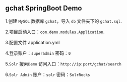 ## gchat SpringBoot Demo

1.创建 `MySQL` 数据库 `gchat`，导入 `db` 文件夹下的 `gchat.sql`.

2.项目启动入口：`com.demo.modules.Application`.

3.配置文件 application.yml

4.登录账户：`superadmin` 密码：`0`

5.`Solr` 搜索`Demo` 访问入口：`http://ip:port/gchat/search`

6.`Solr Admin` 账户：`solr` 密码：`SolrRocks`

